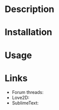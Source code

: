 Description
===========

Installation
============

Usage
=====

Links
=====

* Forum threads:
* Love2D: 
* SublimeText: 
